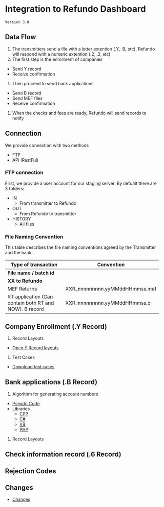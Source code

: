 # Integration to Refundo Dashboard

`Version 3.0`

## Data Flow

1. The transmitters send a file with a letter extention (.Y, .B, etc), Refundo will respond with a numeric extention (.2, .3, etc)
1. The first step is the enrollment of companies
  * Send Y record
  * Receive confirmation
1. Then proceed to send bank applications
  * Send B record
  * Send MEF files
  * Receive confirmation
1. When the checks and fees are ready, Refundo will send records to notify

## Connection

We provide connection with two methods
* FTP
* API (RestFul)

### FTP connection

First, we provide a user account for our staging server. By defualt there are 3 folders:

* IN
  * From transmitter to Refundo
* OUT
  * From Refundo to transmitter
* HISTORY
  * All files

### File Naming Convention

This table describes the file naming conventions agreed by the Transmitter and the bank.

Type of transaction | Convention
--- | ---
 | **File name / batch id**
 **XX to Refundo** | 
MEF Returns | XXR_nnnnnnnnn.yyMMddHHmmss.mef
RT application (Can contain both RT and NOW). B record | XXR_nnnnnnnnn.yyMMddHHmmss.b


## Company Enrollment (.Y Record)

1. Record Layouts
  * [Open Y Record layouts](record_layouts/record_Y.md)
1. Test Cases
  * [Download test cases](test_cases/test_Y-001.Y)


## Bank applications (.B Record)

1. Algorithm for generating account numbers
  * [Pseudo Code](record_Y.md)
  * Libraries
    * [CPP](libraries/library.txt)
    * [C#](libraries/library.txt)
    * [VB](libraries/library.txt)
    * [PHP](libraries/library.txt)
1. Record Layouts

## Check information record (.6 Record)

## Rejection Codes

## Changes

* [Changes](changelog.md)

